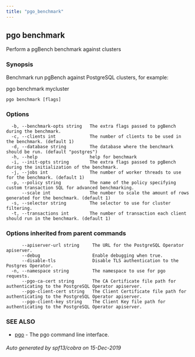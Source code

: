 ```yaml
---
title: "pgo_benchmark"
---
```

## pgo benchmark

Perform a pgBench benchmark against clusters

### Synopsis

Benchmark run pgBench against PostgreSQL clusters, for example:

  pgo benchmark mycluster

```
pgo benchmark [flags]
```

### Options

```
  -b, --benchmark-opts string   The extra flags passed to pgBench during the benchmark.
  -c, --clients int             The number of clients to be used in the benchmark. (default 1)
  -d, --database string         The database where the benchmark should be run. (default "postgres")
  -h, --help                    help for benchmark
  -i, --init-opts string        The extra flags passed to pgBench during the initialization of the benchmark.
  -j, --jobs int                The number of worker threads to use for the benchmark. (default 1)
  -p, --policy string           The name of the policy specifying custom transaction SQL for advanced benchmarking.
      --scale int               The number to scale the amount of rows generated for the benchmark. (default 1)
  -s, --selector string         The selector to use for cluster filtering.
  -t, --transactions int        The number of transaction each client should run in the benchmark. (default 1)
```

### Options inherited from parent commands

```
      --apiserver-url string     The URL for the PostgreSQL Operator apiserver.
      --debug                    Enable debugging when true.
      --disable-tls              Disable TLS authentication to the Postgres Operator.
  -n, --namespace string         The namespace to use for pgo requests.
      --pgo-ca-cert string       The CA Certificate file path for authenticating to the PostgreSQL Operator apiserver.
      --pgo-client-cert string   The Client Certificate file path for authenticating to the PostgreSQL Operator apiserver.
      --pgo-client-key string    The Client Key file path for authenticating to the PostgreSQL Operator apiserver.
```

### SEE ALSO

* [pgo](/operatorcli/cli/pgo/)	 - The pgo command line interface.

###### Auto generated by spf13/cobra on 15-Dec-2019
